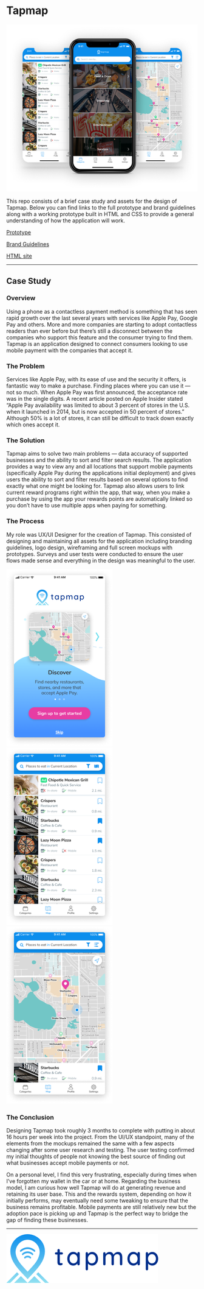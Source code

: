 # Tapmap

![Tapmap mockup](/assets/images/tapmap-showcase.png)

This repo consists of a brief case study and assets for the design of Tapmap. Below you can find links to the full prototype and brand guidelines along with a working prototype built in HTML and CSS to provide a general understanding of how the application will work.

[Prototype](https://www.figma.com/file/adF87KZHPsCzJuXQaz2r76ZT/Tapmap-Mockups?node-id=0%3A1)

[Brand Guidelines](https://www.figma.com/file/OlbEh1haeOpnMlEXRQlMNetK/Tapmap-Brand-Guidelines?node-id=10%3A2)

[HTML site](https://rrwinterstein.github.io/tapmap/)

---

## Case Study

### Overview

Using a phone as a contactless payment method is something that has seen rapid growth over the last several years with services like Apple Pay, Google Pay and others. More and more companies are starting to adopt contactless readers than ever before but there’s still a disconnect between the companies who support this feature and the consumer trying to find them. Tapmap is an application designed to connect consumers looking to use mobile payment with the companies that accept it.

### The Problem

Services like Apple Pay, with its ease of use and the security it offers, is fantastic way to make a purchase. Finding places where you can use it — not so much. When Apple Pay was first announced, the acceptance rate was in the single digits. A recent article posted on Apple Insider stated “Apple Pay availability was limited to about 3 percent of stores in the U.S. when it launched in 2014, but is now accepted in 50 percent of stores.” Although 50% is a lot of stores, it can still be difficult to track down exactly which ones accept it.

### The Solution

Tapmap aims to solve two main problems — data accuracy of supported businesses and the ability to sort and filter search results. The application provides a way to view any and all locations that support mobile payments (specifically Apple Pay during the applications initial deployment) and gives users the ability to sort and filter results based on several options to find exactly what one might be looking for. Tapmap also allows users to link current reward programs right within the app, that way, when you make a purchase by using the app your rewards points are automatically linked so you don’t have to use multiple apps when paying for something.

### The Process

My role was UX/UI Designer for the creation of Tapmap. This consisted of designing and maintaining all assets for the application including branding guidelines, logo design, wireframing and full screen mockups with prototypes. Surveys and user tests were conducted to ensure the user flows made sense and everything in the design was meaningful to the user.

![Onboarding](/assets/images/onboarding.png)
![List](/assets/images/list.png)
![Map](/assets/images/map.png)

### The Conclusion

Designing Tapmap took roughly 3 months to complete with putting in about 16 hours per week into the project. From the UI/UX standpoint, many of the elements from the mockups remained the same with a few aspects changing after some user research and testing. The user testing confirmed my initial thoughts of people not knowing the best source of finding out what businesses accept mobile payments or not.

On a personal level, I find this very frustrating, especially during times when I’ve forgotten my wallet in the car or at home. Regarding the business model, I am curious how well Tapmap will do at generating revenue and retaining its user base. This and the rewards system, depending on how it initially performs, may eventually need some tweaking to ensure that the business remains profitable. Mobile payments are still relatively new but the adoption pace is picking up and Tapmap is the perfect way to bridge the gap of finding these businesses.

---

![Tapmap](/assets/images/logo.svg)
